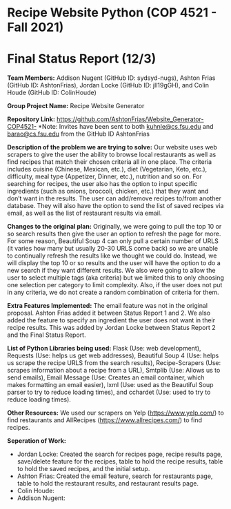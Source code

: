 # Recipe Website Python (COP 4521 - Fall 2021)
# Final Status Report (12/3)

**Team Members:** Addison Nugent (GitHub ID: sydsyd-nugs), Ashton Frias (GitHub ID: AshtonFrias), Jordan Locke (GitHub ID: jll19gGH), and Colin Houde (GitHub ID: ColinHoude)

**Group Project Name:** Recipe Website Generator

**Repository Link:** https://github.com/AshtonFrias/Website_Generator-COP4521-
*Note: Invites have been sent to both kuhnle@cs.fsu.edu and barao@cs.fsu.edu from the GitHub ID AshtonFrias

**Description of the problem we are trying to solve:** Our website uses web scrapers to give the user the ability to browse local restaurants as well as find recipes that match their chosen criteria all in one place. The criteria includes cuisine (Chinese, Mexican, etc.), diet (Vegetarian, Keto, etc.), difficulty, meal type (Appetizer, Dinner, etc.), nutrition and so on. For searching for recipes, the user also has the option to input specific ingredients (such as onions, broccoli, chicken, etc.) that they want and don’t want in the results. The user can add/remove recipes to/from another database. They will also have the option to send the list of saved recipes via email, as well as the list of restaurant results via email.

**Changes to the original plan:** Originally, we were going to pull the top 10 or so search results then give the user an option to refresh the page for more. For some reason, Beautiful Soup 4 can only pull a certain number of URLS (it varies how many but usually 20-30 URLS come back) so we are unable to continually refresh the results like we thought we could do. Instead, we will display the top 10 or so results and the user will have the option to do a new search if they want different results. We also were going to allow the user to select multiple tags (aka criteria) but we limited this to only choosing one selection per category to limit complexity. Also, if the user does not put in any criteria, we do not create  a random combination of criteria for them.

**Extra Features Implemented:** The email feature was not in the original proposal. Ashton Frias added it between Status Report 1 and 2. We also added the feature to specify an ingredient the user does not want in their recipe results. This was added by Jordan Locke between Status Report 2 and the Final Status Report.

**List of Python Libraries being used:** Flask (Use: web development), Requests (Use: helps us get web addresses), Beautiful Soup 4 (Use: helps us scrape the recipe URLS from the search results), Recipe-Scrapers (Use: scrapes information about a recipe from a URL), Smtplib (Use: Allows us to send emails), Email Message (Use: Creates an email container, which makes formatting an email easier), lxml (Use: used as the Beautiful Soup parser to try to reduce loading times), and cchardet (Use: used to try to reduce loading times).

**Other Resources:** We used our scrapers on Yelp (https://www.yelp.com/) to find restaurants and AllRecipes (https://www.allrecipes.com/) to find recipes.

**Seperation of Work:** 
- Jordan Locke: Created the search for recipes page, recipe results page, save/delete feature for the recipes, table to hold the recipe results, table to hold the saved recipes, and the initial setup.
- Ashton Frias: Created the email feature, search for restaurants page, table to hold the restaurant results, and restaurant results page. 
- Colin Houde: 
- Addison Nugent: 
